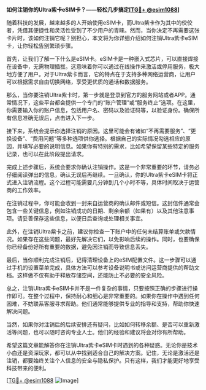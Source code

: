 **如何注销你的Ultra紫卡eSIM卡？——轻松几步搞定[[TG💪+ @esim1088](https://t.me/s/esim1088)]**

随着科技的发展，越来越多的人开始使用eSIM卡，而Ultra紫卡作为其中的佼佼者，凭借其便捷性和灵活性受到了不少用户的青睐。然而，当你决定不再需要这张卡片时，该如何注销它呢？别担心，本文将为你详细介绍如何注销Ultra紫卡eSIM卡，让你轻松告别繁琐步骤。

首先，让我们了解一下什么是eSIM卡。eSIM卡是一种嵌入式芯片，可以直接焊接在设备中，无需物理插拔。这意味着你可以通过在线操作来激活或停用服务，极大地方便了用户。对于Ultra紫卡而言，它的特点在于支持多种网络运营商，让用户可以根据需求自由切换网络，享受更优质的通话和数据服务。

那么，当你要注销Ultra紫卡时，第一步就是登录到官方的服务网站或者APP。通常情况下，这些平台都会提供一个专门的“账户管理”或“服务终止”选项。在这里，你需要输入你的账户信息，包括用户名、密码以及验证码等，以验证身份。确保所有信息准确无误后，点击进入下一步。

接下来，系统会提示你选择注销的原因。这里可能会有诸如“不再需要服务”、“更换设备”、“费用问题”等多种选项供你选择。根据自己的实际情况勾选相应的原因，并填写必要的说明信息。如果你有特别的需求，比如希望保留某些特定的服务记录，也可以在此阶段提出请求。

完成上述步骤后，系统会要求你确认注销操作。这是一个非常重要的环节，请务必仔细阅读弹出的信息，确认无误后再继续。一旦确认，你的Ultra紫卡eSIM卡将正式进入注销流程。这个过程可能需要几分钟到几个小时不等，具体时间取决于运营商的工作效率。

在注销过程中，你可能会收到一封来自运营商的确认邮件或短信。这封信件通常会包含一些关键信息，例如注销成功的日期、剩余余额（如果有）以及其他注意事项。请妥善保存这些信息，以便日后查询或处理相关事宜。

此外，在注销Ultra紫卡之前，建议你检查一下账户中的任何未结算账单或欠款情况。如果存在这些问题，最好先解决它们，以免影响后续的操作。同时，也要确保你已经备份好所有重要的数据，避免因注销而导致信息丢失。

最后，当你顺利完成注销后，记得清理设备上的eSIM配置文件。这一步骤可以通过手机的设置菜单完成，具体方法可以参考设备说明书或访问运营商提供的帮助文档。这样做不仅有助于释放存储空间，还能防止不必要的安全风险。

总之，注销Ultra紫卡eSIM卡并不是一件复杂的事情，只要按照正确的步骤进行操作即可。在整个过程中，保持耐心和细心是非常重要的。如果你在操作中遇到任何困难，不妨联系客服寻求帮助。他们通常能够提供专业的指导和支持，帮助你快速解决问题。

当然，如果你对注销后的后续安排还有疑问，比如如何转移余额、是否可以重新激活等问题，也可以随时咨询专业人士。他们的经验和建议将会对你有所帮助。

希望这篇文章能解答你在注销Ultra紫卡eSIM卡时遇到的各种疑惑。无论你是技术小白还是资深玩家，都可以从中找到适合自己的解决方案。记住，无论是激活还是注销，都要始终关注个人信息的安全与隐私保护。只有这样，我们才能更好地享受科技带来的便利。

[[TG💪+ @esim1088](https://t.me/s/esim1088) ![Image](https://i.postimg.cc/4NQfJmqS/Snipaste-2025-05-13-00-14-12.png)]
